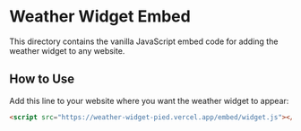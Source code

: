 # Weather Widget Embed

This directory contains the vanilla JavaScript embed code for adding the weather widget to any website.

## How to Use

Add this line to your website where you want the weather widget to appear:

```html
<script src="https://weather-widget-pied.vercel.app/embed/widget.js"></script>
```

